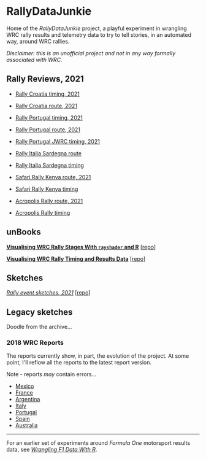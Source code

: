 # RallyDataJunkie

Home of the *RallyDataJunkie* project, a playful experiment in wrangling WRC rally results and telemetry data to try to tell stories, in an automated way, around WRC rallies.

*Disclaimer: this is an unofficial project and not in any way formally associated with WRC.*


## Rally Reviews, 2021

- [Rally Croatia timing, 2021](https://rallydatajunkie.com/croatia_2021_timing/)
- [Rally Croatia route, 2021](https://rallydatajunkie.com/croatia_2021_route/)
- [Rally Portugal timing, 2021](https://rallydatajunkie.com/portugal_2021_timing/)
- [Rally Portugal route, 2021](https://rallydatajunkie.com/portugal_2021_route/)
- [Rally Portugal JWRC timing, 2021](https://rallydatajunkie.com/portugal_2021_timing_JWRC/)
- [Rally Italia Sardegna route](https://rallydatajunkie.com/sardinia_2021_route)
- [Rally Italia Sardegna timing](https://rallydatajunkie.com/sardinia_2021_timing)
- [Safari Rally Kenya route, 2021](https://rallydatajunkie.com/safari_2021_route)
- [Safari Rally Kenya timing](https://rallydatajunkie.com/safari_2021_timing)

- [Acropolis Rally route, 2021](https://rallydatajunkie.com/acropolis_2021_route)
- [Acropolis Rally timing](https://rallydatajunkie.com/acropolis_2021_timing)


## unBooks

[__Visualising WRC Rally Stages With `rayshader` and R__](./visualising-rally-stages) [[repo](https://github.com/RallyDataJunkie/visualising-rally-stages)]

[__Visualising WRC Rally Timing and Results Data__](./visualising-wrc-rally-results) [[repo](https://github.com/RallyDataJunkie/visualising-wrc-rally-results)]

## Sketches

[*Rally event sketches, 2021*](./rally-event-sketches-2021) [[repo](https://github.com/RallyDataJunkie/rally-event-sketches-2021)]


## Legacy sketches

Doodle from the archive...

### 2018 WRC Reports

The reports currently show, in part, the evolution of the project. At some point, I'll reflow all the reports to the latest report version.

Note - reports *may* contain errors...

- [Mexico](https://wrcmexico2018.rallydatajunkie.com)
- [France](https://wrcfrance2018.rallydatajunkie.com)
- [Argentina](https://wrcargentina2018.rallydatajunkie.com)
- [Italy](https://wrcitaly2018.rallydatajunkie.com)
- [Portugal](https://wrcportugal2018.rallydatajunkie.com)
- [Spain](https://wrcspain2018.rallydatajunkie.com)
- [Australia](https://wrcaustralia2018.rallydatajunkie.com)



---

For an earlier set of experiments around *Formula One* motorsport results data, see [*Wrangling F1 Data With R*](https://leanpub.com/wranglingf1datawithr).
